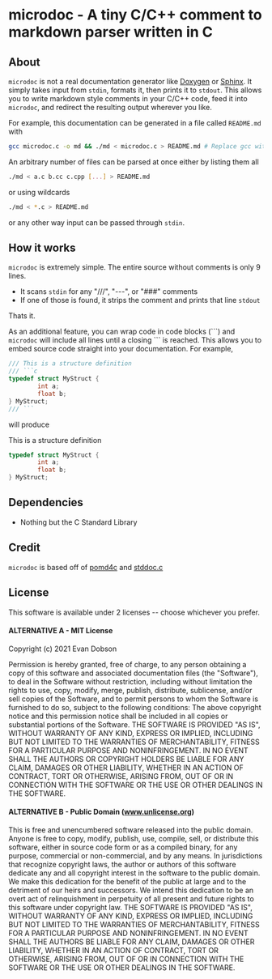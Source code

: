 # microdoc - A tiny C/C++ comment to markdown parser written in C

## About
`microdoc` is not a real documentation generator like [Doxygen](https://www.doxygen.nl/index.html) or
[Sphinx](https://www.sphinx-doc.org/en/master/). It simply takes input from `stdin`, formats it, then
prints it to `stdout`. This allows you to write markdown style comments in your C/C++ code, feed
it into `microdoc`, and redirect the resulting output wherever you like.

For example, this documentation can be generated in a file called `README.md` with

```bash
gcc microdoc.c -o md && ./md < microdoc.c > README.md # Replace gcc with your compiler of choice
```

An arbitrary number of files can be parsed at once either by listing them all

```bash
./md < a.c b.cc c.cpp [...] > README.md
```

or using wildcards

```bash
./md < *.c > README.md
```

or any other way input can be passed through `stdin`.

## How it works
`microdoc` is extremely simple. The entire source without comments is only 9 lines.
- It scans `stdin` for any "///", "---", or "###" comments
- If one of those is found, it strips the comment and prints that line `stdout`

Thats it.

As an additional feature, you can wrap code in code blocks (\`\`\`) and `microdoc` will include
all lines until a closing \`\`\` is reached. This allows you to embed source code straight into
your documentation. For example,

```c
/// This is a structure definition
/// ```c
typedef struct MyStruct {
        int a;
        float b;
} MyStruct;
/// ```
```
will produce

This is a structure definition
```c
typedef struct MyStruct {
        int a;
        float b;
} MyStruct;
```

## Dependencies
- Nothing but the C Standard Library

## Credit
`microdoc` is based off of [pomd4c](https://github.com/andrew-canaday/pomd4c) and
[stddoc.c](https://github.com/r-lyeh/stddoc.c)

## License
This software is available under 2 licenses -- choose whichever you prefer.

#### ALTERNATIVE A - MIT License
Copyright (c) 2021 Evan Dobson

Permission is hereby granted, free of charge, to any person obtaining a copy of
this software and associated documentation files (the "Software"), to deal in
the Software without restriction, including without limitation the rights to
use, copy, modify, merge, publish, distribute, sublicense, and/or sell copies
of the Software, and to permit persons to whom the Software is furnished to do
so, subject to the following conditions:
The above copyright notice and this permission notice shall be included in all
copies or substantial portions of the Software.
THE SOFTWARE IS PROVIDED "AS IS", WITHOUT WARRANTY OF ANY KIND, EXPRESS OR
IMPLIED, INCLUDING BUT NOT LIMITED TO THE WARRANTIES OF MERCHANTABILITY,
FITNESS FOR A PARTICULAR PURPOSE AND NONINFRINGEMENT. IN NO EVENT SHALL THE
AUTHORS OR COPYRIGHT HOLDERS BE LIABLE FOR ANY CLAIM, DAMAGES OR OTHER
LIABILITY, WHETHER IN AN ACTION OF CONTRACT, TORT OR OTHERWISE, ARISING FROM,
OUT OF OR IN CONNECTION WITH THE SOFTWARE OR THE USE OR OTHER DEALINGS IN THE
SOFTWARE.

#### ALTERNATIVE B - Public Domain (www.unlicense.org)
This is free and unencumbered software released into the public domain.
Anyone is free to copy, modify, publish, use, compile, sell, or distribute this
software, either in source code form or as a compiled binary, for any purpose,
commercial or non-commercial, and by any means.
In jurisdictions that recognize copyright laws, the author or authors of this
software dedicate any and all copyright interest in the software to the public
domain. We make this dedication for the benefit of the public at large and to
the detriment of our heirs and successors. We intend this dedication to be an
overt act of relinquishment in perpetuity of all present and future rights to
this software under copyright law.
THE SOFTWARE IS PROVIDED "AS IS", WITHOUT WARRANTY OF ANY KIND, EXPRESS OR
IMPLIED, INCLUDING BUT NOT LIMITED TO THE WARRANTIES OF MERCHANTABILITY,
FITNESS FOR A PARTICULAR PURPOSE AND NONINFRINGEMENT. IN NO EVENT SHALL THE
AUTHORS BE LIABLE FOR ANY CLAIM, DAMAGES OR OTHER LIABILITY, WHETHER IN AN
ACTION OF CONTRACT, TORT OR OTHERWISE, ARISING FROM, OUT OF OR IN CONNECTION
WITH THE SOFTWARE OR THE USE OR OTHER DEALINGS IN THE SOFTWARE.
